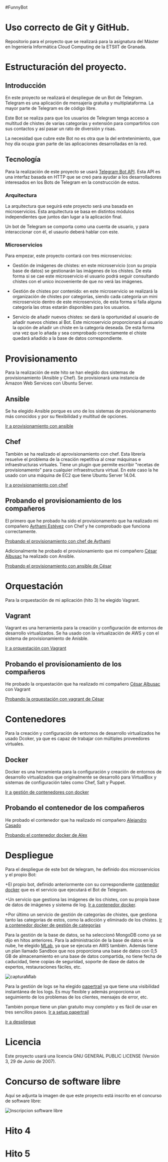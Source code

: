 #FunnyBot

# Uso correcto de Git y GitHub.

Repositorio para el proyecto que se realizará para la asignatura del Máster en Ingeniería Informática Cloud Computing de la ETSIIT de Granada.


# Estructuración del proyecto.

## Introducción
En este proyecto se realizará el despliegue de un Bot de Telegram. Telegram es una aplicación de mensajería gratuita y multiplataforma. La mayor parte de Telegram es de código libre. 

Este Bot se realiza para que los usuarios de Telegram tenga acceso a multitud de chistes de varias categorías y extensión para compartirlos con sus contactos y así pasar un rato de diversión y risas.

La necesidad que cubre este Bot no es otra que la del entretenimiento, que hoy día ocupa gran parte de las aplicaciones desarrolladas en la red.

## Tecnología

Para la realización de este proyecto se usará [Telegram Bot API](https://github.com/eternnoir/pyTelegramBotAPI). Esta API es una interfaz basada en HTTP que se creó para ayudar a los desarrolladores interesados en los Bots de Telegram en la construcción de estos.

### Arquitectura

La arquitectura que seguirá este proyecto será una basada en microservicios. Esta arquitectura se basa en distintos módulos independientes que juntos dan lugar a la aplicación final. 

Un bot de Telegram se comporta como una cuenta de usuario, y para interaccionar con él, el usaurio deberá hablar con este.

### Microservicios

Para empezar, este proyecto contará con tres microservicios:

* Gestión de imágenes de chistes: en este microservicio (con su propia base de datos) se gestionarán las imágenes de los chistes. De esta forma si se cae este microservicio el usuario podrá seguir consultando chistes con el unico incoveniente de que no verá las imágenes.

* Gestión de chistes por contenido: en este microservicio se realizará la organización de chistes por categorías, siendo cada categoría un mini microservicio dentro de este microservicio, de esta forma si falla alguna categoría las otras estarán disponibles para los usuarios.

* Servicio de añadir nuevos chistes: se dará la oportunidad al usuario de añadir nuevos chistes al Bot. Este microservicio proporcionará al usuario la opción de añadir un chiste en la categoría deseada. De esta forma una vez que lo añada y sea comprobado correctamente el chiste quedará añadido a la base de datos correspondiente.

# Provisionamento

Para la realización de este hito se han elegido dos sistemas de provisionamiento (Ansible y Chef). Se provisionará una instancia de Amazon Web Services con Ubuntu Server.

## Ansible

Se ha elegido Ansible porque es uno de los sistemas de provisionamento más conocidos y por su flexibilidad y multitud de opciones. 

[Ir a provisionamiento con ansible](https://github.com/pedrogazquez/FunnyBot/blob/master/Provisionamiento/Ansible/README.md)

## Chef

También se ha realizado el aprovisionamiento con chef. Esta librería resuelve el problema de la creación repetitiva al crear máquinas e infraestructuras virtuales. Tiene un plugin que permite escribir "recetas de provisionamento" para cualquier infraestructura virtual. En este caso la he usado con una máquina de EC2 que tiene Ubuntu Server 14.04.

[Ir a provisionamiento con chef](https://github.com/pedrogazquez/FunnyBot/blob/master/Provisionamiento/Chef/README.md)


## Probando el provisionamiento de los compañeros

El primero que he probado ha sido el provisionamento que ha realizado mi compañero [Aythami Estévez](https://aythae.github.io/DeFesti/chef) con Chef y he comprobado que funciona correctamente.

[Probando el provisionamiento con chef de Aythami](https://github.com/pedrogazquez/FunnyBot/blob/master/Provisionamiento/Chef/ChefAythami.md)


Adicionalmente he probado el provisionamiento que mi compañero [César Albusac](https://github.com/cesar2/Tripbot/) ha realizado con Ansible.

[Probando el provisionamiento con ansible de César](https://github.com/pedrogazquez/FunnyBot/blob/master/Provisionamiento/Ansible/AnsibleCesar.md)


# Orquestación

Para la orquestación de mi aplicación (hito 3) he elegido Vagrant.

## Vagrant

Vagrant es una herramienta para la creación y configuración de entornos de desarrollo virtualizados. Se ha usado con la virtualización de AWS y con el sistema de provisionamiento de Anisble.

[Ir a orquestación con Vagrant](https://github.com/pedrogazquez/FunnyBot/tree/master/Orquestacion/Vagrant)

## Probando el provisionamiento de los compañeros

He probado la orquestación que ha realizado mi compañero [César Albusac](https://github.com/cesar2/Tripbot/) con Vagrant

[Probando la orquestación con vagrant de César](https://github.com/pedrogazquez/FunnyBot/blob/master/Orquestacion/Vagrant/VagrantCesar.md)

# Contenedores

Para la creación y configuración de entornos de desarrollo virtualizados he usado Dcoker, ya que es capaz de trabajar con múltiples proveedores virtuales.

## Docker

Docker es una herramienta para la configuración y creación de entornos de desarrollo virtualizados que originalmente se desarrolló para VirtualBox y sistemas de configuración tales como Chef, Salt y Puppet.

[Ir a gestión de contenedores con docker](https://github.com/pedrogazquez/FunnyBot/blob/master/Contenedores/Docker/README.md)

## Probando el contenedor de los compañeros

He probado el contenedor que ha realizado mi compañero [Alejandro Casado](https://github.com/acasadoquijada/MyStudentBot)

[Probando el contenedor docker de Alex](https://github.com/pedrogazquez/FunnyBot/blob/master/Contenedores/Docker/DockerAlex.md)


# Despliegue

Para el despliegue de este bot de telegram, he definido dos microservicios y el propio Bot:

+El propio bot, definido anteriormente con su correspondiente [contenedor docker](https://hub.docker.com/r/pedrogazquez/funnybot/) que es el servicio que ejecutará el Bot de Telegram.
	
+Un servicio que gestiona las imágenes de los chistes, con su propia base de datos de imágenes y sistema de log. [Ir a contenedor docker](https://hub.docker.com/r/pedrogazquez/funnybot-gestionimagenes/).
	
+Por último un servicio de gestión de categorías de chistes, que gestiona tanto las categorías de estos, como la adicción y eliminado de los chistes. [Ir a contenedor docker de gestión de categorías](https://hub.docker.com/r/pedrogazquez/funnybot-gestioncategorias/)

Para la gestión de la base de datos, se ha seleccionó MongoDB como ya se dijo en hitos anteriores. Para la administración de la base de datos en la nube, he elegido [MLab](https://mlab.com/), ya que se ejecuta en AWS también. Además tiene un plan llamado Sandbox que nos proporciona una base de datos con 0,5 GB de almacenamiento en una base de datos compartida, no tiene fecha de caducidad, tiene copias de seguridad, soporte de dase de datos de expertos, restauraciones fáciles, etc.

![capturaMlab](http://i1042.photobucket.com/albums/b422/Pedro_Gazquez_Navarrete/Captura%20de%20pantalla%20de%202017-02-03%2014-24-13_zpsenszxitg.png)

Para la gestión de logs se ha elegido [papertrail](https://papertrailapp.com/) ya que tiene una visibilidad instantánea de los logs. Es muy flexible y además proporciona un seguimiento de los problemas de los clientes, mensajes de error, etc.

También porque tiene un plan gratuito muy completo y es fácil de usar en tres sencillos pasos. [Ir a setup papertrail](https://papertrailapp.com/systems/setup)



[Ir a despliegue](https://github.com/pedrogazquez/FunnyBot/blob/master/Despliegue/README.md)


# Licencia

Este proyecto usará una licencia GNU GENERAL PUBLIC LICENSE (Versión 3, 29 de Junio de 2007).

# Concurso de software libre

Aquí se adjunta la imagen de que este proyecto está inscrito en el concurso de software libre:

![Inscripcion software libre](http://i1042.photobucket.com/albums/b422/Pedro_Gazquez_Navarrete/InscripcionProyectosLibres_zps7lkqcacs.png)

# Hito 4

# Hito 5






